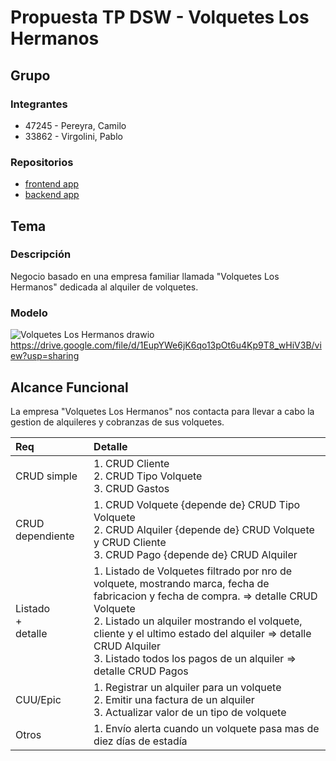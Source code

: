 # Propuesta TP DSW - Volquetes Los Hermanos

## Grupo
### Integrantes
* 47245 - Pereyra, Camilo
* 33862 - Virgolini, Pablo

### Repositorios
* [frontend app](http://hyperlinkToGihubOrGitlab)
* [backend app](http://hyperlinkToGihubOrGitlab)

## Tema
### Descripción
Negocio basado en una empresa familiar llamada "Volquetes Los Hermanos" dedicada al alquiler de volquetes.

### Modelo
![Volquetes Los Hermanos drawio](https://github.com/caamilopereyra01/VolquetesLosHermanos/assets/165169940/d135da2a-b897-451b-b2a1-af19d1aadf8e)
https://drive.google.com/file/d/1EupYWe6jK6qo13pOt6u4Kp9T8_wHiV3B/view?usp=sharing

## Alcance Funcional 
La empresa "Volquetes Los Hermanos" nos contacta para llevar a cabo la gestion de alquileres y cobranzas de sus volquetes.

|Req|Detalle|
|:-|:-|
|CRUD simple|1. CRUD Cliente<br>2. CRUD Tipo Volquete<br>3. CRUD Gastos|
|CRUD dependiente|1. CRUD Volquete {depende de} CRUD Tipo Volquete<br>2. CRUD Alquiler {depende de} CRUD Volquete y CRUD Cliente<br>3. CRUD Pago {depende de} CRUD Alquiler
|Listado<br>+<br>detalle| 1. Listado de Volquetes filtrado por nro de volquete, mostrando marca, fecha de fabricacion y fecha de compra. => detalle CRUD Volquete<br> 2. Listado un alquiler mostrando el volquete, cliente y el ultimo estado del alquiler => detalle CRUD Alquiler<br> 3. Listado todos los pagos de un alquiler => detalle CRUD Pagos|
|CUU/Epic|1. Registrar un alquiler para un volquete<br>2. Emitir una factura de un alquiler<br>3. Actualizar valor de un tipo de volquete|
|Otros|1. Envío alerta cuando un volquete pasa mas de diez días de estadía|
